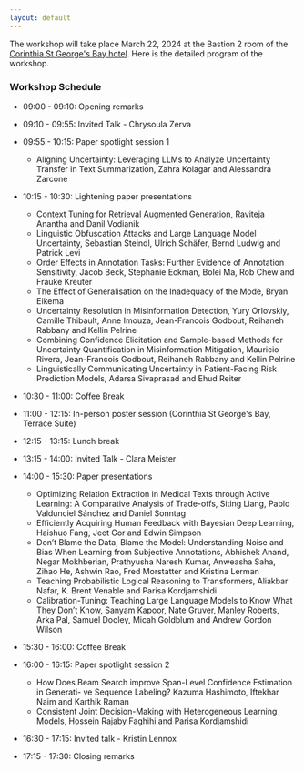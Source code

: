 ```yaml
---
layout: default
---
```

<!-- # Program of the First Workshop on Uncertainty-Aware NLP @EACL 2024 -->

The workshop will take place March 22, 2024 at the Bastion 2 room of the <a href="https://maps.app.goo.gl/Mq8zQciGEe6wnnDZ8">Corinthia St George's Bay hotel</a>. Here is the detailed program of the workshop.

### Workshop Schedule 


- 09:00 - 09:10: Opening remarks
- 09:10 - 09:55: Invited Talk - Chrysoula Zerva
- 09:55 - 10:15: Paper spotlight session 1
  - Aligning Uncertainty: Leveraging LLMs to Analyze Uncertainty Transfer in Text Summarization, Zahra Kolagar and Alessandra Zarcone
- 10:15 - 10:30: Lightening paper presentations
  - Context Tuning for Retrieval Augmented Generation, Raviteja Anantha and Danil Vodianik
  - Linguistic Obfuscation Attacks and Large Language Model Uncertainty, Sebastian Steindl, Ulrich Schäfer, Bernd Ludwig and Patrick Levi
  - Order Effects in Annotation Tasks: Further Evidence of Annotation Sensitivity, Jacob Beck, Stephanie Eckman, Bolei Ma, Rob Chew and Frauke Kreuter
  - The Effect of Generalisation on the Inadequacy of the Mode, Bryan Eikema
  - Uncertainty Resolution in Misinformation Detection, Yury Orlovskiy, Camille Thibault, Anne Imouza, Jean-Francois Godbout, Reihaneh Rabbany and Kellin Pelrine
  - Combining Confidence Elicitation and Sample-based Methods for Uncertainty Quantification in Misinformation Mitigation, Mauricio Rivera, Jean-Francois Godbout, Reihaneh Rabbany and Kellin Pelrine
  - Linguistically Communicating Uncertainty in Patient-Facing Risk Prediction Models, Adarsa Sivaprasad and Ehud Reiter

- 10:30 - 11:00: Coffee Break
- 11:00 - 12:15: In-person poster session (Corinthia St George's Bay, Terrace Suite)
- 12:15 - 13:15: Lunch break
- 13:15 - 14:00: Invited Talk - Clara Meister
- 14:00 - 15:30: Paper presentations
  - Optimizing Relation Extraction in Medical Texts through Active Learning: A Comparative Analysis of Trade-offs, Siting Liang, Pablo Valdunciel Sánchez and Daniel Sonntag
  - Efficiently Acquiring Human Feedback with Bayesian Deep Learning, Haishuo Fang, Jeet Gor and Edwin Simpson
  - Don’t Blame the Data, Blame the Model: Understanding Noise and Bias When Learning from Subjective Annotations, Abhishek Anand, Negar Mokhberian, Prathyusha Naresh Kumar, Anweasha Saha, Zihao He, Ashwin Rao, Fred Morstatter and Kristina Lerman
  - Teaching Probabilistic Logical Reasoning to Transformers, Aliakbar Nafar, K. Brent Venable and Parisa Kordjamshidi
  - Calibration-Tuning: Teaching Large Language Models to Know What They Don’t Know, Sanyam Kapoor, Nate Gruver, Manley Roberts, Arka Pal, Samuel Dooley, Micah Goldblum and Andrew Gordon Wilson
- 15:30 - 16:00: Coffee Break
- 16:00 - 16:15: Paper spotlight session 2
  - How Does Beam Search improve Span-Level Confidence Estimation in Generati- ve Sequence Labeling? Kazuma Hashimoto, Iftekhar Naim and Karthik Raman
  - Consistent Joint Decision-Making with Heterogeneous Learning Models, Hossein Rajaby Faghihi and Parisa Kordjamshidi
- 16:30 - 17:15: Invited talk - Kristin Lennox
- 17:15 - 17:30: Closing remarks

